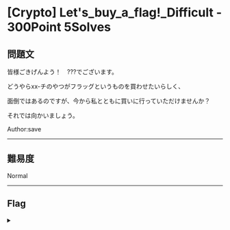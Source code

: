 # [Crypto] Let's_buy_a_flag!_Difficult - 300Point 5Solves

## 問題文 

皆様ごきげんよう！　???でございます。

どうやらxx-チのやつがフラッグというものを買わせたいらしく、

面倒ではあるのですが、今から私とともに買いに行っていただけませんか？

それでは向かいましょう。

Author:save

---

## 難易度

Normal

---

## Flag
<details><summary></summary>

```
ipfctf{600d_1uck!_????_kun!}
```

</details>